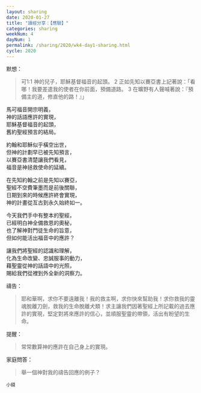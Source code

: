 ```yaml
---
layout: sharing
date: 2020-01-27
title: "讀經分享：【應驗】"
categories: sharing
weekNum: 4
dayNum: 1
permalink: /sharing/2020/wk4-day1-sharing.html
cycle: 2020
---
```


默想：
>可1:1 神的兒子，耶穌基督福音的起頭。 2 正如先知以賽亞書上記著說：「看哪！我要差遣我的使者在你前面，預備道路。 3 在曠野有人聲喊著說：『預備主的道，修直他的路！』」  
  
馬可福音開宗明義，  
神的話語應許的實現，  
耶穌基督福音的起頭，  
舊約聖經預言的結局。  

約翰和耶穌似乎橫空出世，  
但神的計劃早已被先知預言，  
以賽亞書清楚讓我們看見，  
福音是神拯救使命的延續。  

在先知約翰之前是先知以賽亞，  
聖經不空費筆墨而是前後關聯，  
日期到來的時候應許終會實現，  
神的計畫從亙古到永久始終如一。  

今天我們手中有整本的聖經，  
已經明白神全備救恩的奧秘，  
也了解神對門徒生命的旨意，  
但如何能活出福音中的應許？  

讓我們將聖經的認識和理解，  
化為生命改變、忠誠服事的動力，  
藉聖靈從神的話語中的光照，  
賜給我們從裡到外全新的洞察力。  

禱告：
>耶和華啊，求你不要遠離我！我的救主啊，求你快來幫助我！求你救我的靈魂脫離刀劍，救我的生命脫離犬類！求主讓我們因著聖經上所記載的過去應許的實現，堅定對將來應許的信心，並順服聖靈的帶領，活出有盼望的生命。  

提醒：
>常常數算神的應許在自己身上的實現。  

家庭問答：
>舉一個神對我的禱告回應的例子？  

`小錢`  
